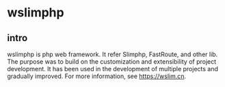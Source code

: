 # wslimphp

## intro
wslimphp is php web framework. It refer Slimphp, FastRoute, and other lib.
The purpose was to build on the customization and extensibility of project development. It has been used in the development of multiple projects and gradually improved.
For more information, see https://wslim.cn.


